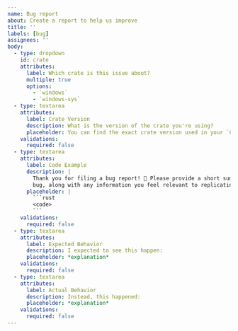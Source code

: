 ```yaml
---
name: Bug report
about: Create a report to help us improve
title: ''
labels: [bug]
assignees: ''
body:
  - type: dropdown
    id: crate
    attributes:
      label: Which crate is this issue about?
      multiple: true
      options:
        - `windows`
        - `windows-sys`
  - type: textarea
    attributes:
      label: Crate Version
      description: What is the version of the crate you're using?
      placeholder: You can find the exact crate version used in your `Cargo.lock` file.
    validations:
      required: false
  - type: textarea
    attributes:
      label: Code Example
      description: |
        Thank you for filing a bug report! 🐛 Please provide a short summary of the
        bug, along with any information you feel relevant to replicating the bug.
      placeholder: |
        ```rust
        <code>
        ```
    validations:
      required: false
  - type: textarea
    attributes:
      label: Expected Behavior
      description: I expected to see this happen:
      placeholder: *explanation*
    validations:
      required: false
  - type: textarea
    attributes:
      label: Actual Behavior
      description: Instead, this happened:
      placeholder: *explanation*
    validations:
      required: false
---
```

